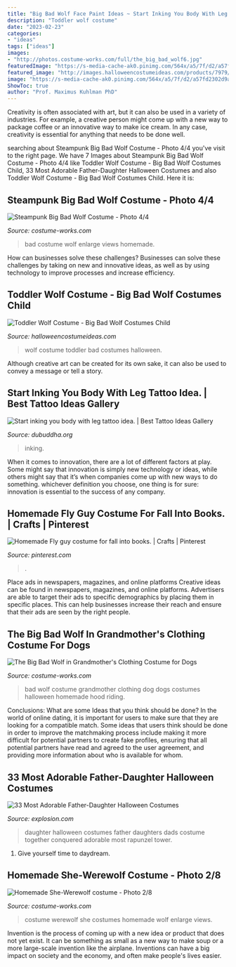 ```yaml
---
title: "Big Bad Wolf Face Paint Ideas ~ Start Inking You Body With Leg Tattoo Idea."
description: "Toddler wolf costume"
date: "2023-02-23"
categories:
- "ideas"
tags: ["ideas"]
images:
- "http://photos.costume-works.com/full/the_big_bad_wolf6.jpg"
featuredImage: "https://s-media-cache-ak0.pinimg.com/564x/a5/7f/d2/a57fd2302d9a1dac144b1e98a2134144.jpg"
featured_image: "http://images.halloweencostumeideas.com/products/7979/1-1/toddler-wolf-costume.jpg"
image: "https://s-media-cache-ak0.pinimg.com/564x/a5/7f/d2/a57fd2302d9a1dac144b1e98a2134144.jpg"
ShowToc: true
author: "Prof. Maximus Kuhlman PhD"
---
```



Creativity is often associated with art, but it can also be used in a variety of industries. For example, a creative person might come up with a new way to package coffee or an innovative way to make ice cream. In any case, creativity is essential for anything that needs to be done well.

	

		
searching about Steampunk Big Bad Wolf Costume - Photo 4/4 you've visit to the right page. We have 7 Images about Steampunk Big Bad Wolf Costume - Photo 4/4 like Toddler Wolf Costume - Big Bad Wolf Costumes Child, 33 Most Adorable Father-Daughter Halloween Costumes and also Toddler Wolf Costume - Big Bad Wolf Costumes Child. Here it is:
		
    
## Steampunk Big Bad Wolf Costume - Photo 4/4

<img loading=lazy src="http://photos.costume-works.com/full/the_big_bad_wolf6.jpg" onerror="this.onerror=null;this.src='https://tse2.mm.bing.net/th?id=OIP.es8uKinjEmeRAjSilJ0TvAHaLR&amp;pid=15.1';" alt="Steampunk Big Bad Wolf Costume - Photo 4/4">

_Source: costume-works.com_

>bad costume wolf enlarge views homemade. 

	

How can businesses solve these challenges?
Businesses can solve these challenges by taking on new and innovative ideas, as well as by using technology to improve processes and increase efficiency.

    
## Toddler Wolf Costume - Big Bad Wolf Costumes Child

<img loading=lazy src="http://images.halloweencostumeideas.com/products/7979/1-1/toddler-wolf-costume.jpg" onerror="this.onerror=null;this.src='https://tse4.mm.bing.net/th?id=OIP.4pyHJ-XkxGNW7rQUAzoSyQHaKl&amp;pid=15.1';" alt="Toddler Wolf Costume - Big Bad Wolf Costumes Child">

_Source: halloweencostumeideas.com_

>wolf costume toddler bad costumes halloween. 

	

Although creative art can be created for its own sake, it can also be used to convey a message or tell a story.

    
## Start Inking You Body With Leg Tattoo Idea. | Best Tattoo Ideas Gallery

<img loading=lazy src="https://www.dubuddha.org/wp-content/uploads/2015/06/STOCKING-LINES-TATTOOS.jpg" onerror="this.onerror=null;this.src='https://tse4.mm.bing.net/th?id=OIP.cz7PkJg3uXGx5CkexXi1SgHaKl&amp;pid=15.1';" alt="Start inking you body with leg tattoo idea. | Best Tattoo Ideas Gallery">

_Source: dubuddha.org_

>inking. 

	

When it comes to innovation, there are a lot of different factors at play. Some might say that innovation is simply new technology or ideas, while others might say that it’s when companies come up with new ways to do something. whichever definition you choose, one thing is for sure: innovation is essential to the success of any company.

    
## Homemade Fly Guy Costume For Fall Into Books. | Crafts | Pinterest

<img loading=lazy src="https://s-media-cache-ak0.pinimg.com/564x/a5/7f/d2/a57fd2302d9a1dac144b1e98a2134144.jpg" onerror="this.onerror=null;this.src='https://tse2.mm.bing.net/th?id=OIP.7FY3yAIeJyTuybVRXbGjkwHaJ4&amp;pid=15.1';" alt="Homemade Fly guy costume for fall into books. | Crafts | Pinterest">

_Source: pinterest.com_

>. 

	

Place ads in newspapers, magazines, and online platforms
Creative ideas can be found in newspapers, magazines, and online platforms. Advertisers are able to target their ads to specific demographics by placing them in specific places. This can help businesses increase their reach and ensure that their ads are seen by the right people.

    
## The Big Bad Wolf In Grandmother&#039;s Clothing Costume For Dogs

<img loading=lazy src="http://photos.costume-works.com/full/the_big_bad_wolf.jpg" onerror="this.onerror=null;this.src='https://tse2.mm.bing.net/th?id=OIP.bhT3x7nx4wio6wQSnsczBAHaFT&amp;pid=15.1';" alt="The Big Bad Wolf in Grandmother&#039;s Clothing Costume for Dogs">

_Source: costume-works.com_

>bad wolf costume grandmother clothing dog dogs costumes halloween homemade hood riding. 

	

Conclusions: What are some Ideas that you think should be done?
In the world of online dating, it is important for users to make sure that they are looking for a compatible match. Some ideas that users think should be done in order to improve the matchmaking process include making it more difficult for potential partners to create fake profiles, ensuring that all potential partners have read and agreed to the user agreement, and providing more information about who is available for whom.

    
## 33 Most Adorable Father-Daughter Halloween Costumes

<img loading=lazy src="http://www.explosion.com/wp-content/uploads/2016/10/father-daughter-halloween-costumes-ideas-49-580606fc1e95e__605.jpg" onerror="this.onerror=null;this.src='https://tse1.mm.bing.net/th?id=OIP.idgulCZwYrskO3Tylsgb8QHaK4&amp;pid=15.1';" alt="33 Most Adorable Father-Daughter Halloween Costumes">

_Source: explosion.com_

>daughter halloween costumes father daughters dads costume together conquered adorable most rapunzel tower. 

	

1. Give yourself time to daydream.

    
## Homemade She-Werewolf Costume - Photo 2/8

<img loading=lazy src="http://photos.costume-works.com/full/she-werewolf1.jpg" onerror="this.onerror=null;this.src='https://tse3.mm.bing.net/th?id=OIP.cC3CDsgRL9vuVK1VKyRzkQHaLH&amp;pid=15.1';" alt="Homemade She-Werewolf costume - Photo 2/8">

_Source: costume-works.com_

>costume werewolf she costumes homemade wolf enlarge views. 

	

Invention is the process of coming up with a new idea or product that does not yet exist. It can be something as small as a new way to make soup or a more large-scale invention like the airplane. Inventions can have a big impact on society and the economy, and often make people's lives easier.

